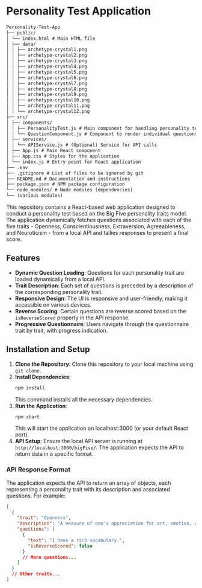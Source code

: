 # Personality Test Application

```markdown
Personality-Test-App
├── public/
│ └── index.html # Main HTML file
│ ├── data/
│ │ ├── archetype-crystal1.png
│ │ ├── archetype-crystal2.png
│ │ ├── archetype-crystal3.png
│ │ ├── archetype-crystal4.png
│ │ ├── archetype-crystal5.png
│ │ ├── archetype-crystal6.png
│ │ ├── archetype-crystal7.png
│ │ ├── archetype-crystal8.png
│ │ ├── archetype-crystal9.png
│ │ ├── archetype-crystal10.png
│ │ ├── archetype-crystal11.png
│ │ └── archetype-crystal12.png
├── src/
│ ├── components/
│ │ ├── PersonalityTest.js # Main component for handling personality test logic
│ │ └── QuestionComponent.js # Component to render individual questions
│ ├── services/
│ │ └── APIService.js # (Optional) Service for API calls
│ ├── App.js # Main React component
│ ├── App.css # Styles for the application
│ └── index.js # Entry point for React application
├── .env
├── .gitignore # List of files to be ignored by git
├── README.md # Documentation and instructions
├── package.json # NPM package configuration
└── node_modules/ # Node modules (dependencies)
└── (various modules)
```

This repository contains a React-based web application designed to conduct a personality test based on the Big Five personality traits model. The application dynamically fetches questions associated with each of the five traits - Openness, Conscientiousness, Extraversion, Agreeableness, and Neuroticism - from a local API and tallies responses to present a final score.

## Features

- **Dynamic Question Loading**: Questions for each personality trait are loaded dynamically from a local API.
- **Trait Description**: Each set of questions is preceded by a description of the corresponding personality trait.
- **Responsive Design**: The UI is responsive and user-friendly, making it accessible on various devices.
- **Reverse Scoring**: Certain questions are reverse scored based on the `isReverseScored` property in the API response.
- **Progressive Questionnaire**: Users navigate through the questionnaire trait by trait, with progress indication.

## Installation and Setup

1. **Clone the Repository**: Clone this repository to your local machine using `git clone`.
2. **Install Dependencies**:
   ```bash
   npm install
   ```
   This command installs all the necessary dependencies.
3. **Run the Application**:
   ```bash
   npm start
   ```
   This will start the application on localhost:3000 (or your default React port).
4. **API Setup**: Ensure the local API server is running at `http://localhost:3000/bigFive/`. The application expects the API to return data in a specific format.

### API Response Format

The application expects the API to return an array of objects, each representing a personality trait with its description and associated questions. For example:

```json
[
  {
    "trait": "Openness",
    "description": "A measure of one's appreciation for art, emotion, adventure, unusual ideas, imagination, curiosity, and variety of experience.",
    "questions": [
      {
        "text": "I have a rich vocabulary.",
        "isReverseScored": false
      }
      // More questions...
    ]
  }
  // Other traits...
]
```
